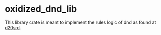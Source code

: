 # oxidized\_dnd\_lib

This library crate is meant to implement the rules logic of dnd as found at [d20srd](https://5e.d20srd.org).
